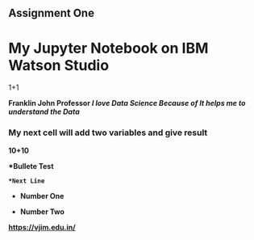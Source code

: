 ## Assignment One

# My Jupyter Notebook on IBM Watson Studio

1+1

<b> Franklin John
  Professor 
  *I love Data Science Because of It helps me to understand the Data*
  ### My next cell will add two variables and give result 
  
  10+10
  
  *Bullete Test
  
    *Next Line 
  
  * Number One
  
  * Number Two 
  
  https://vjim.edu.in/
  
